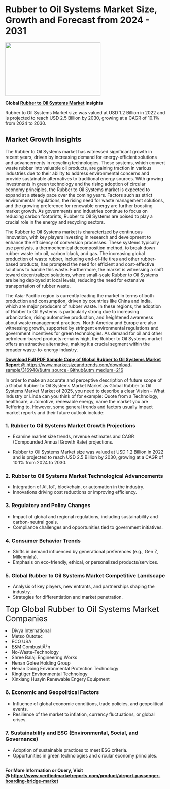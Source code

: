 <H1>Rubber to Oil Systems Market Size, Growth and Forecast from 2024 - 2031</H1><img class="aligncenter size-medium wp-image-584254" src="https://thirdeyenews.in/wp-content/uploads/2024/09/Global-Market-Research-300x168.jpeg" alt="" width="300" height="168" /><p><strong>Global&nbsp;<a href="https://www.marketsizeandtrends.com/download-sample/316948/&amp;utm_source=Github&utm_medium=216">Rubber to Oil Systems Market</a> Insights</strong></p><p>Rubber to Oil Systems Market size was valued at USD 1.2 Billion in 2022 and is projected to reach USD 2.5 Billion by 2030, growing at a CAGR of 10.1% from 2024 to 2030.</p><p><h2>Market Growth Insights</h2> <p>The Rubber to Oil Systems market has witnessed significant growth in recent years, driven by increasing demand for energy-efficient solutions and advancements in recycling technologies. These systems, which convert waste rubber into valuable oil products, are gaining traction in various industries due to their ability to address environmental concerns and provide sustainable alternatives to traditional energy sources. With growing investments in green technology and the rising adoption of circular economy principles, the Rubber to Oil Systems market is expected to expand at a steady pace over the coming years. Factors such as strict environmental regulations, the rising need for waste management solutions, and the growing preference for renewable energy are further boosting market growth. As governments and industries continue to focus on reducing carbon footprints, Rubber to Oil Systems are poised to play a crucial role in the energy and recycling sectors.</p> <p><a href="#"></a></p> <p>The Rubber to Oil Systems market is characterized by continuous innovation, with key players investing in research and development to enhance the efficiency of conversion processes. These systems typically use pyrolysis, a thermochemical decomposition method, to break down rubber waste into oil, carbon black, and gas. The increasing global production of waste rubber, including end-of-life tires and other rubber-based products, has prompted the need for efficient and cost-effective solutions to handle this waste. Furthermore, the market is witnessing a shift toward decentralized solutions, where small-scale Rubber to Oil Systems are being deployed at local levels, reducing the need for extensive transportation of rubber waste.</p> <p>The Asia-Pacific region is currently leading the market in terms of both production and consumption, driven by countries like China and India, which are major producers of rubber waste. In these regions, the adoption of Rubber to Oil Systems is particularly strong due to increasing urbanization, rising automotive production, and heightened awareness about waste management practices. North America and Europe are also witnessing growth, supported by stringent environmental regulations and government incentives for green technologies. As demand for oil and other petroleum-based products remains high, the Rubber to Oil Systems market offers an attractive alternative, making it a crucial segment within the broader waste-to-energy industry.</p> <p><a href="#"></p><p><span class=""><strong>Download Full PDF Sample Copy of Global Rubber to Oil Systems Market Report</strong> @ <a href="https://www.marketsizeandtrends.com/download-sample/316948/&amp;utm_source=Github&utm_medium=216" target="_blank">https://www.marketsizeandtrends.com/download-sample/316948/&amp;utm_source=Github&utm_medium=216</a></span></p><p>In order to make an accurate and perceptive description of future scope of a Global&nbsp;Rubber to Oil Systems Market Market as Global&nbsp;Rubber to Oil Systems Market Market of 2025, you need to describe a clear Vision &ndash; What Industry or Linda can you think of for example: Quote from a Technology, healthcare, automotive, renewable energy, name the market you are Reffering to. However, some general trends and factors usually impact market reports and their future outlook include:</p><h3>1.&nbsp;<strong>Rubber to Oil Systems Market Growth Projections</strong></h3><ul><li>Examine market size trends, revenue estimates and CAGR (Compounded Annual Growth Rate) projections.</li><li><p>Rubber to Oil Systems Market size was valued at USD 1.2 Billion in 2022 and is projected to reach USD 2.5 Billion by 2030, growing at a CAGR of 10.1% from 2024 to 2030.</p></li></ul><h3>2.&nbsp;<strong>Rubber to Oil Systems Market Technological Advancements</strong></h3><ul><li>Integration of AI, IoT, blockchain, or automation in the industry.</li><li>Innovations driving cost reductions or improving efficiency.</li></ul><h3>3.&nbsp;<strong>Regulatory and Policy Changes</strong></h3><ul><li>Impact of global and regional regulations, including sustainability and carbon-neutral goals.</li><li>Compliance challenges and opportunities tied to government initiatives.</li></ul><h3>4.&nbsp;<strong>Consumer Behavior Trends</strong></h3><ul><li>Shifts in demand influenced by generational preferences (e.g., Gen Z, Millennials).</li><li>Emphasis on eco-friendly, ethical, or personalized products/services.</li></ul><h3>5.&nbsp;<strong>Global Rubber to Oil Systems Market Competitive Landscape</strong></h3><ul><li>Analysis of key players, new entrants, and partnerships shaping the industry.</li><li>Strategies for differentiation and market penetration.</li></ul><p data-pm-slice="1 1 []"><span style="color: inherit; font-family: inherit; font-size: 25px;">Top Global Rubber to Oil Systems Market Companies</span></p><div class="" data-test-id=""><p><li>Divya International</li><li> Metso Outotec</li><li> ECO USA</li><li> E&M CombustiÃ³n</li><li> No-Waste-Technology</li><li> Shree Balaji Engineering Works</li><li> Henan Golee Holding Group</li><li> Henan Doing Environmental Protection Technology</li><li> Kingtiger Environmental Technology</li><li> Xinxiang Huayin Renewable Engery Equipment</li></p></div><h3>6.&nbsp;<strong>Economic and Geopolitical Factors</strong></h3><ul><li>Influence of global economic conditions, trade policies, and geopolitical events.</li><li>Resilience of the market to inflation, currency fluctuations, or global crises.</li></ul><h3>7.&nbsp;<strong>Sustainability and ESG (Environmental, Social, and Governance)</strong></h3><ul><li>Adoption of sustainable practices to meet ESG criteria.</li><li>Opportunities in green technologies and circular economy principles.</li></ul><h2><strong style="font-size: 14px;">For More Information or Query, Visit @&nbsp;</strong><a style="background-color: #ffffff; font-size: 14px;" href="https://www.marketsizeandtrends.com/report/rubber-to-oil-systems-market/" target="_blank">https://www.verifiedmarketreports.com/product/airport-passenger-boarding-bridge-market</a></h2>
